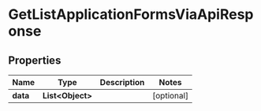 

# GetListApplicationFormsViaApiResponse


## Properties

| Name | Type | Description | Notes |
|------------ | ------------- | ------------- | -------------|
|**data** | **List&lt;Object&gt;** |  |  [optional] |



